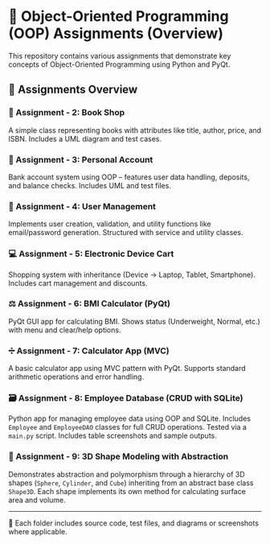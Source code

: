 # 🧠 Object-Oriented Programming (OOP) Assignments (Overview)

This repository contains various assignments that demonstrate key concepts of Object-Oriented Programming using Python and PyQt.

## 📂 Assignments Overview

### 📘 Assignment - 2: Book Shop
A simple class representing books with attributes like title, author, price, and ISBN. Includes a UML diagram and test cases.

### 🧾 Assignment - 3: Personal Account
Bank account system using OOP – features user data handling, deposits, and balance checks. Includes UML and test files.

### 👥 Assignment - 4: User Management
Implements user creation, validation, and utility functions like email/password generation. Structured with service and utility classes.

### 💻 Assignment - 5: Electronic Device Cart
Shopping system with inheritance (Device → Laptop, Tablet, Smartphone). Includes cart management and discounts.

### ⚖️ Assignment - 6: BMI Calculator (PyQt)
PyQt GUI app for calculating BMI. Shows status (Underweight, Normal, etc.) with menu and clear/help options.

### ➗ Assignment - 7: Calculator App (MVC)
A basic calculator app using MVC pattern with PyQt. Supports standard arithmetic operations and error handling.

### 🗃️ Assignment - 8: Employee Database (CRUD with SQLite)
Python app for managing employee data using OOP and SQLite. Includes `Employee` and `EmployeeDAO` classes for full CRUD operations. Tested via a `main.py` script. Includes table screenshots and sample outputs.

### 📐 Assignment - 9: 3D Shape Modeling with Abstraction
Demonstrates abstraction and polymorphism through a hierarchy of 3D shapes (`Sphere`, `Cylinder`, and `Cube`) inheriting from an abstract base class `Shape3D`. Each shape implements its own method for calculating surface area and volume.

---

📁 Each folder includes source code, test files, and diagrams or screenshots where applicable.
